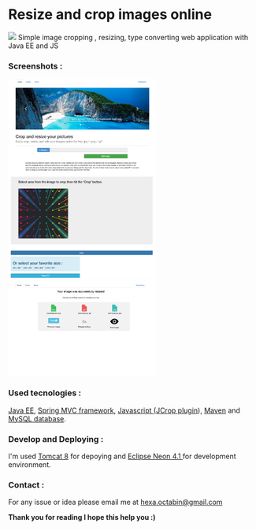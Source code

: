 # Resize and crop images online
<img src="http://deepliquid.com/img/banner/jcrop.png">
Simple image cropping , resizing, type converting web application with Java EE and JS

<h3>Screenshots : </h3>
<div>
<img src="https://github.com/Coder-ACJHP/ResizeAndCropOnline/blob/master/WebContent/resources/images/Ekran%20Resmi%202017-05-22%2000.49.56.png" width="300px" heigth="300px"><img src="https://github.com/Coder-ACJHP/ResizeAndCropOnline/blob/master/WebContent/resources/images/Ekran%20Resmi%202017-05-22%2000.50.56.png" width="300px" heigth="300px"><img src="https://github.com/Coder-ACJHP/ResizeAndCropOnline/blob/master/WebContent/resources/images/Ekran%20Resmi%202017-05-22%2000.49.51.png" width="300px" heigth="300px">
</div>
<h3> Used tecnologies :</h3> 
<a href="http://www.oracle.com/technetwork/java/javaee/overview/index.html">Java EE</a>, <a href="https://spring.io/">Spring MVC framework</a>, <a href="https://www.javascript.com/">Javascript (<a href="http://deepliquid.com/content/Jcrop.html">JCrop plugin</a>)</a>,  <a href="https://maven.apache.org/">Maven</a> and <a href="https://www.mysql.com/">MySQL database</a>.

<h3> Develop and Deploying : </h3>
I'm used <a href="https://tomcat.apache.org/download-80.cgi">Tomcat 8</a> for depoying and <a href="http://www.eclipse.org/downloads/packages/eclipse-ide-java-ee-developers/neon3">Eclipse Neon 4.1 </a> for development environment.

<h3> Contact : </h3>
For any issue or idea please email me at <a href="mailto:hexa.octabin@gmail.com">hexa.octabin@gmail.com</a>

<label><b>Thank you for reading I hope this help you :)</b></label>
